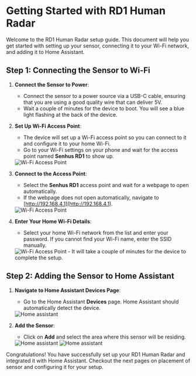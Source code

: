# Getting Started with RD1 Human Radar

Welcome to the RD1 Human Radar setup guide. This document will help you get started with setting up your sensor, connecting it to your Wi-Fi network, and adding it to Home Assistant.

## Step 1: Connecting the Sensor to Wi-Fi

1. **Connect the Sensor to Power**:
   - Connect the sensor to a power source via a USB-C cable, ensuring that you are using a good quality wire that can deliver 5V.
   - Wait a couple of minutes for the device to boot. You will see a blue light flashing at the back of the device.

2. **Set Up Wi-Fi Access Point**:
   - The device will set up a Wi-Fi access point so you can connect to it and configure it to your home Wi-Fi.
   - Go to your Wi-Fi settings on your phone and wait for the access point named **Senhus RD1** to show up.
   <img src="/images/rd1/instruction/wifi-config-1.png" alt="Wi-Fi Access Point" class="mobile-screenshot">

3. **Connect to the Access Point**:
   - Select the **Senhus RD1** access point and wait for a webpage to open automatically.
   - If the webpage does not open automatically, navigate to [http://192.168.4.1](http://192.168.4.1).
   <img src="/images/rd1/instruction/wifi-config-2.png" alt="Wi-Fi Access Point" class="mobile-screenshot">

4. **Enter Your Home Wi-Fi Details**:
   - Select your home Wi-Fi network from the list and enter your password. If you cannot find your Wi-Fi name, enter the SSID manually.
   <img src="/images/rd1/instruction/wifi-config-3.png" alt="Wi-Fi Access Point" class="mobile-screenshot">
   - It will take a couple of minutes for the device to complete the setup.

## Step 2: Adding the Sensor to Home Assistant

1. **Navigate to Home Assistant Devices Page**:
   - Go to the Home Assistant **Devices** page. Home Assistant should automatically detect the device.
   <img src="/images/rd1/instruction/ha-setup-1.png" alt="Home assistant" class="mobile-screenshot">

2. **Add the Sensor**:
   - Click on **Add** and select the area where this sensor will be residing.
   <img src="/images/rd1/instruction/ha-setup-2.png" alt="Home assistant" class="mobile-screenshot">
   <img src="/images/rd1/instruction/ha-setup-3.png" alt="Home assistant" class="mobile-screenshot">

Congratulations! You have successfully set up your RD1 Human Radar and integrated it with Home Assistant. Checkout the next pages on placement of sensor and configuring it for your setup.

